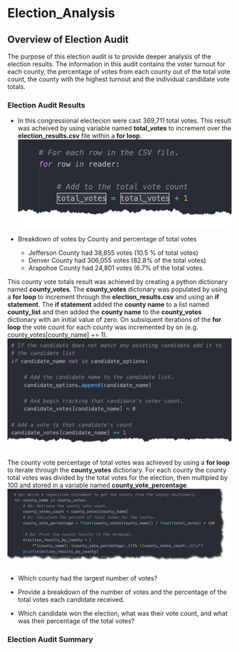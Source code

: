 # Election_Analysis
## Overview of Election Audit
The purpose of this election audit is to provide deeper analysis of the election results. The information in this audit contains the voter turnout for each county, the percentage of votes from each county out of the total vote count, the county with the highest turnout and the individual candidate vote totals. 

### Election Audit Results

* In this congressional electecion were cast 369,711 total votes.
This result was acheived by using variable named **total_votes** to increment over the **election_results.csv** file within a **for loop**.
![image_name](https://github.com/jh2010/Election_Analysis/blob/master/images/total_votes.png)


* Breakdown of votes by County and percentage of total votes
  * Jefferson County had 38,855 votes (10.5 % of total votes)
  * Denver County had 306,055 votes (82.8% of the total votes)
  * Arapohoe County had 24,801 votes (6.7% of the total votes.

This county vote totals result was achieved by creating a python dictionary named **county_votes**.  The **county_votes** dictonary was populated by using a **for loop** to increment through the **election_results.csv** and using an **if statement**.  The **if statement** added the **county name** to a list named **county_list** and then added the **county name** to the **county_votes** dictionary with an initial value of zero. On subsiquent iterations of the **for loop** the vote count for each county was incremented by on (e.g. county_votes[county_name] += 1).
![image_name](https://github.com/jh2010/Election_Analysis/blob/master/images/votes_by_county_1.png)



The county vote percentage of total votes was achieved by using a **for loop** to iterate through the **county_votes** dictionary.  For each county the county total votes was divided by the total votes for the election, then multipied by 100 and stored in a variable named **county_vote_percentage**.
![image_name](https://github.com/jh2010/Election_Analysis/blob/master/images/votes_by_county_percentage.png)


* Which county had the largest number of votes?


* Provide a breakdown of the number of votes and the percentage of the total votes each candidate received.


* Which candidate won the election, what was their vote count, and what was their percentage of the total votes?




### Election Audit Summary
